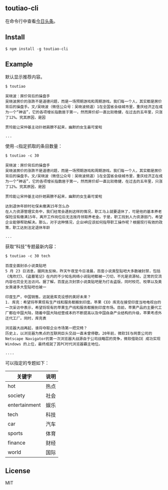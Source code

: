 toutiao-cli
---

在命令行中查看[今日头条](http://toutiao.com/)。

## Install
```
$ npm install -g toutiao-cli
```

## Example

默认显示推荐内容。
```
$ toutiao

吴晓波：房价背后的操盘手
吴晓波房价的涨跌不是道德问题，而是一场预期游戏和周期游戏。我们每一个人，其实都是房价背后的操盘手。文/吴晓波（微信公众号：吴晓波频道）1在全国省会级城市里，重庆经济正在成为一个“神话”，它的各项增长指数居于第一，然而房价却一直比较稳健，在过去的五年里，只涨了12%。究其原因，是因

贾玲能让宋仲基主动扑她肩膀不起来，幽默的女生最可爱啦

...

```


使用`-c`指定抓取的条目数量：

```
$ toutiao -c 30

吴晓波：房价背后的操盘手
吴晓波房价的涨跌不是道德问题，而是一场预期游戏和周期游戏。我们每一个人，其实都是房价背后的操盘手。文/吴晓波（微信公众号：吴晓波频道）1在全国省会级城市里，重庆经济正在成为一个“神话”，它的各项增长指数居于第一，然而房价却一直比较稳健，在过去的五年里，只涨了12%。究其原因，是因

贾玲能让宋仲基主动扑她肩膀不起来，幽默的女生最可爱啦

达到退休年龄时社保未缴满15年怎么办
在人力资源管理实务中，我们经常会遇到这样的情况，职工马上就要退休了，可是他的基本养老保险没有缴满15年，离开工作岗位后无法按月领取养老金。于是，职工找到人力资源部门，希望企业能够帮助解决。那么，对于这种情况，企业HR应该如何指导职工操作呢？根据现行有效的政策，职工达到法定退休年龄

...

```

获取“科技”专题最新内容：
```
$ toutiao -c 30 tech

百度全面封杀小说类贴吧
5 月 23 日消息，据网友反映，昨天午夜至今日凌晨，百度小说类型贴吧大多数被封禁，包括《鬼吹灯》、《盗墓笔记》在内的不少知名网络小说贴吧都被一刀切，不光是资源帖，正常的交流内容也完全无法访问。据了解，百度此次封禁小说类贴吧是为打击盗版，同时校花、校草以及美女类诸多大型贴吧也被一

印度生产，中国销售，这就是库克设想的美好未来？
1. 库克：希望将苹果现有生产线和服务都搬到印度。苹果 CEO 库克在接受印度当地电视台的一次采访中表示，希望将现有的苹果生产线和服务都搬到印度市场。目前，苹果产品的主要代工厂都在中国大陆，随着中国大陆经营成本的不断提高以及中国自身产业结构的升级，苹果考虑外迁代工厂。同时，库克表

浏览器大战再起，谁将夺取企业市场第一把交椅？
历史上，以浏览器为焦点的互联网巨头交战一直未曾停歇。20年前，微软IE与网景公司的Netscape Navigator的第一次浏览器大战源自于公司战略层的竞争，微软借助IE 成功实现Windows 的上位，最终成就了其PC时代浏览器霸主地位。

....
```

可以指定的专题如下：

关键字|说明
----|---
hot | 热点
society | 社会
entertainment | 娱乐
tech | 科技
car| 汽车
sports | 体育
finance| 财经
world | 国际



## License
MIT

